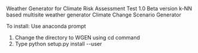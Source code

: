 Weather Generator for Climate Risk Assessment
Test 1.0 Beta version
k-NN based multisite weather generator
Climate Change Scenario Generator

To install:
Use anaconda prompt
1. Change the directory to WGEN using cd command
2. Type 
python setup.py install --user 
